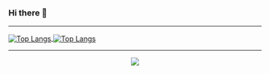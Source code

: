 ### Hi there 👋

<!--
**Dieshesdog/Dieshesdog** is a ✨ _special_ ✨ repository because its `README.md` (this file) appears on your GitHub profile.

Here are some ideas to get you started:

- 🔭 I’m currently working on ...
- 🌱 I’m currently learning ...
- 👯 I’m looking to collaborate on ...
- 🤔 I’m looking for help with ...
- 💬 Ask me about ...
- 📫 How to reach me: ...
- 😄 Pronouns: ...
- ⚡ Fun fact: ...
-->

---

<div>
<a href="https://github.com/Dishesdog">
  <img align="center" alt="Top Langs" src="https://github-readme-stats-qniyov4vc-dishesdog.vercel.app/api?username=Dishesdog&show_icons=true&include_all_commits=true&count_private=true&theme=solarized-light" />
</a>

<a href="https://github.com/Dishesdog">
  <img align="center" alt="Top Langs" src="https://github-readme-stats.vercel.app/api/top-langs/?username=Dishesdog&layout=compact&langs_count=8&theme=solarized-light" />
</a>

---
<p align="center" href="https://github.com/Dishesdog">
    <img src="https://badges.toozhao.com/badges/01FGAZ5J37PNJW115GMYEGDASM/blue.svg" />
</p>
</div>
